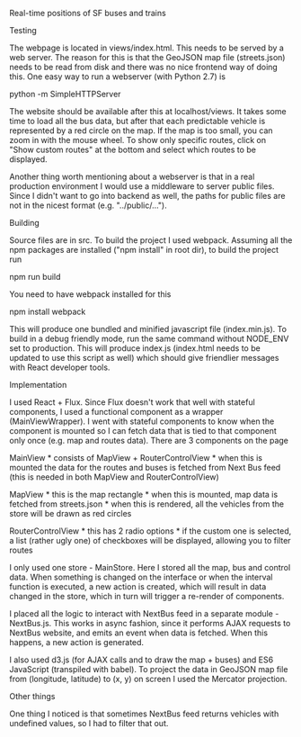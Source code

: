 Real-time positions of SF buses and trains

Testing

  The webpage is located in views/index.html. This needs to be served by a web
  server. The reason for this is that the GeoJSON map file (streets.json) needs
  to be read from disk and there was no nice frontend way of doing this. One
  easy way to run a webserver (with Python 2.7) is

  python -m SimpleHTTPServer

  The website should be available after this at localhost/views. It takes some
  time to load all the bus data, but after that each predictable vehicle is
  represented by a red circle on the map. If the map is too small, you can zoom
  in with the mouse wheel. To show only specific routes, click on
  "Show custom routes" at the bottom and select which routes to be displayed.

  Another thing worth mentioning about a webserver is that in a real production
  environment I would use a middleware to server public files. Since I didn't
  want to go into backend as well, the paths for public files are not in the
  nicest format (e.g. "../public/...").

Building

  Source files are in src. To build the project I used webpack. Assuming all the
  npm packages are installed ("npm install" in root dir), to build the project
  run

  npm run build

  You need to have webpack installed for this

  npm install webpack

  This will produce one bundled and minified javascript file (index.min.js).
  To build in a debug friendly mode, run the same command without NODE_ENV set
  to production. This will produce index.js (index.html needs to be updated
  to use this script as well) which should give friendlier messages with React
  developer tools.

Implementation

  I used React + Flux. Since Flux doesn't work that well with stateful
  components, I used a functional component as a wrapper (MainViewWrapper).
  I went with stateful components to know when the component is mounted so I
  can fetch data that is tied to that component only once (e.g. map and routes
  data). There are 3 components on the page

  MainView
    * consists of MapView + RouterControlView
    * when this is mounted the data for the routes and buses is fetched from
      Next Bus feed (this is needed in both MapView and RouterControlView)

  MapView
    * this is the map rectangle
    * when this is mounted, map data is fetched from streets.json
    * when this is rendered, all the vehicles from the store will be drawn as
      red circles

  RouterControlView
    * this has 2 radio options
    * if the custom one is selected, a list (rather ugly one) of checkboxes
      will be displayed, allowing you to filter routes

  I only used one store - MainStore. Here I stored all the map, bus and control
  data. When something is changed on the interface or when the interval function
  is executed, a new action is created, which will result in data changed in the
  store, which in turn will trigger a re-render of components.

  I placed all the logic to interact with NextBus feed in a separate module -
  NextBus.js. This works in async fashion, since it performs AJAX requests to
  NextBus website, and emits an event when data is fetched. When this happens,
  a new action is generated.

  I also used d3.js (for AJAX calls and to draw the map + buses) and ES6
  JavaScript (transpiled with babel). To project the data in GeoJSON map file
  from (longitude, latitude) to (x, y) on screen I used the Mercator projection.

Other things

  One thing I noticed is that sometimes NextBus feed returns vehicles with
  undefined values, so I had to filter that out.
